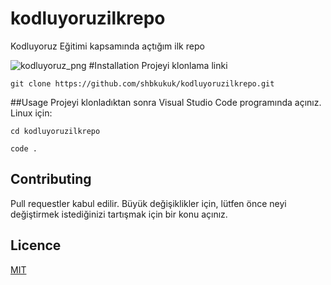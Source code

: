 # kodluyoruzilkrepo
Kodluyoruz Eğitimi kapsamında açtığım ilk repo

![kodluyoruz_png](https://www.tpfund.org/wp-content/uploads/2019/07/logo-1.png)
#Installation
Projeyi klonlama linki 

```
git clone https://github.com/shbkukuk/kodluyoruzilkrepo.git
```
##Usage
Projeyi klonladıktan sonra Visual Studio Code programında açınız.
Linux için:



```
cd kodluyoruzilkrepo

code . 

```
## Contributing

Pull requestler kabul edilir. Büyük değişiklikler için, lütfen önce neyi değiştirmek istediğinizi tartışmak için bir konu açınız.



## Licence


[MIT](https://github.com/alikartalonline/kodluyoruzilkrepo/blob/main/LICENSE)